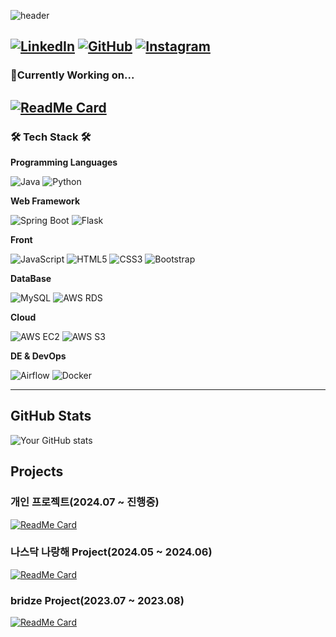 ![header](https://capsule-render.vercel.app/api?type=wave&color=timeAuto&height=300&section=header&text=🕺%20Hi!%20I'm%20Hoo%20🕺&fontSize=50&fontAlignY=35&desc=Aspiring%20Backend-developer&descAlign=50&descAlignY=50&descSize=25)


[![LinkedIn](https://img.shields.io/badge/LinkedIn-0077B5?style=for-the-badge&logo=linkedin&logoColor=white)](https://linkedin.com/in/영후-권-2b29702b1)
[![GitHub](https://img.shields.io/badge/GitHub-181717?style=for-the-badge&logo=github&logoColor=white)](https://github.com/KwonYeonghoo)
[![Instagram](https://img.shields.io/badge/Instagram-E4405F?style=for-the-badge&logo=instagram&logoColor=white)](https://instagram.com/k_0_hooo)
---

### 🏃Currently Working on...
[![ReadMe Card](https://github-readme-stats.vercel.app/api/pin/?username=KwonYeonghoo&repo=stock-project)](https://github.com/KwonYeonghoo/stock-project)
---

### 🛠️ Tech Stack 🛠️
**Programming Languages**

![Java](https://img.shields.io/badge/Java-ED8B00?style=for-the-badge&logo=java&logoColor=white)
![Python](https://img.shields.io/badge/Python-3776AB?style=for-the-badge&logo=python&logoColor=white)

**Web Framework**

![Spring Boot](https://img.shields.io/badge/Spring%20Boot-6DB33F?style=for-the-badge&logo=spring-boot&logoColor=white)
![Flask](https://img.shields.io/badge/Flask-000000?style=for-the-badge&logo=flask&logoColor=white)

**Front**

![JavaScript](https://img.shields.io/badge/JavaScript-F7DF1E?style=for-the-badge&logo=javascript&logoColor=black)
![HTML5](https://img.shields.io/badge/HTML5-E34F26?style=for-the-badge&logo=html5&logoColor=white)
![CSS3](https://img.shields.io/badge/CSS3-1572B6?style=for-the-badge&logo=css3&logoColor=white)
![Bootstrap](https://img.shields.io/badge/Bootstrap-563D7C?style=for-the-badge&logo=bootstrap&logoColor=white)

**DataBase**

![MySQL](https://img.shields.io/badge/MySQL-4479A1?style=for-the-badge&logo=mysql&logoColor=white)
![AWS RDS](https://img.shields.io/badge/AWS%20RDS-232F3E?style=for-the-badge&logo=amazon-aws&logoColor=white)

**Cloud**

![AWS EC2](https://img.shields.io/badge/AWS%20EC2-232F3E?style=for-the-badge&logo=amazon-aws&logoColor=white)
![AWS S3](https://img.shields.io/badge/AWS%20S3-569A31?style=for-the-badge&logo=amazon-aws&logoColor=white)

**DE & DevOps**

![Airflow](https://img.shields.io/badge/Airflow-017CEE?style=for-the-badge&logo=Apache%20Airflow&logoColor=white)
![Docker](https://img.shields.io/badge/Docker-2496ED?style=for-the-badge&logo=docker&logoColor=white)

---
## GitHub Stats
![Your GitHub stats](https://github-readme-stats.vercel.app/api?username=KwonYeonghoo&show_icons=true&theme=radical)


## Projects
### 개인 프로젝트(2024.07 ~ 진행중)
[![ReadMe Card](https://github-readme-stats.vercel.app/api/pin/?username=KwonYeonghoo&repo=stock-project)](https://github.com/KwonYeonghoo/stock-project)
### 나스닥 나랑해 Project(2024.05 ~ 2024.06)
[![ReadMe Card](https://github-readme-stats.vercel.app/api/pin/?username=KwonYeonghoo&repo=nasdaq)](https://github.com/KwonYeonghoo/nasdaq)
### bridze Project(2023.07 ~ 2023.08)
[![ReadMe Card](https://github-readme-stats.vercel.app/api/pin/?username=KwonYeonghoo&repo=bridze)](https://github.com/KwonYeonghoo/bridze)

